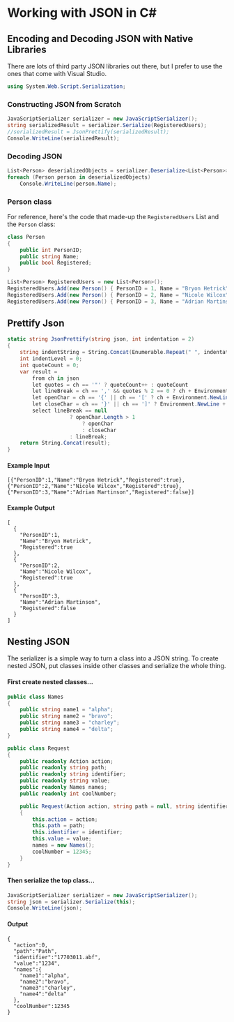 # Working with JSON in C#

## Encoding and Decoding JSON with Native Libraries

There are lots of third party JSON libraries out there, but I prefer to use the ones that come with Visual Studio.

```cs
using System.Web.Script.Serialization;
```

### Constructing JSON from Scratch
```cs
JavaScriptSerializer serializer = new JavaScriptSerializer();
string serializedResult = serializer.Serialize(RegisteredUsers);
//serializedResult = JsonPrettify(serializedResult);
Console.WriteLine(serializedResult);
```

### Decoding JSON
```cs
List<Person> deserializedObjects = serializer.Deserialize<List<Person>>(serializedResult);
foreach (Person person in deserializedObjects)
    Console.WriteLine(person.Name);
```

### Person class

For reference, here's the code that made-up the `RegisteredUsers` List and the `Person` class:

```cs
class Person
{
    public int PersonID;
    public string Name;
    public bool Registered;
}
```

```cs
List<Person> RegisteredUsers = new List<Person>();
RegisteredUsers.Add(new Person() { PersonID = 1, Name = "Bryon Hetrick", Registered = true });
RegisteredUsers.Add(new Person() { PersonID = 2, Name = "Nicole Wilcox", Registered = true });
RegisteredUsers.Add(new Person() { PersonID = 3, Name = "Adrian Martinson", Registered = false });
```

## Prettify Json

```cs
static string JsonPrettify(string json, int indentation = 2)
{
    string indentString = String.Concat(Enumerable.Repeat(" ", indentation));
    int indentLevel = 0;
    int quoteCount = 0;
    var result =
        from ch in json
        let quotes = ch == '"' ? quoteCount++ : quoteCount
        let lineBreak = ch == ',' && quotes % 2 == 0 ? ch + Environment.NewLine + String.Concat(Enumerable.Repeat(indentString, indentLevel)) : null
        let openChar = ch == '{' || ch == '[' ? ch + Environment.NewLine + String.Concat(Enumerable.Repeat(indentString, ++indentLevel)) : ch.ToString()
        let closeChar = ch == '}' || ch == ']' ? Environment.NewLine + String.Concat(Enumerable.Repeat(indentString, --indentLevel)) + ch : ch.ToString()
        select lineBreak == null
                    ? openChar.Length > 1
                        ? openChar
                        : closeChar
                    : lineBreak;
    return String.Concat(result);
}
```

#### Example Input
```
[{"PersonID":1,"Name":"Bryon Hetrick","Registered":true},{"PersonID":2,"Name":"Nicole Wilcox","Registered":true},{"PersonID":3,"Name":"Adrian Martinson","Registered":false}]
```

#### Example Output
```
[
  {
    "PersonID":1,
    "Name":"Bryon Hetrick",
    "Registered":true
  },
  {
    "PersonID":2,
    "Name":"Nicole Wilcox",
    "Registered":true
  },
  {
    "PersonID":3,
    "Name":"Adrian Martinson",
    "Registered":false
  }
]
```

## Nesting JSON
The serializer is a simple way to turn a class into a JSON string. To create nested JSON, put classes inside other classes and serialize the whole thing.

#### First create nested classes...
```cs
public class Names
{
    public string name1 = "alpha";
    public string name2 = "bravo";
    public string name3 = "charley";
    public string name4 = "delta";
}

public class Request
{
    public readonly Action action;
    public readonly string path;
    public readonly string identifier;
    public readonly string value;
    public readonly Names names;
    public readonly int coolNumber;

    public Request(Action action, string path = null, string identifier = null, string value = null)
    {
        this.action = action;
        this.path = path;
        this.identifier = identifier;
        this.value = value;
        names = new Names();
        coolNumber = 12345;
    }
}
```

#### Then serialize the top class...
```cs
JavaScriptSerializer serializer = new JavaScriptSerializer();
string json = serializer.Serialize(this);
Console.WriteLine(json);
```

#### Output
```
{
  "action":0,
  "path":"Path",
  "identifier":"17703011.abf",
  "value":"1234",
  "names":{
    "name1":"alpha",
    "name2":"bravo",
    "name3":"charley",
    "name4":"delta"
  },
  "coolNumber":12345
}
```
